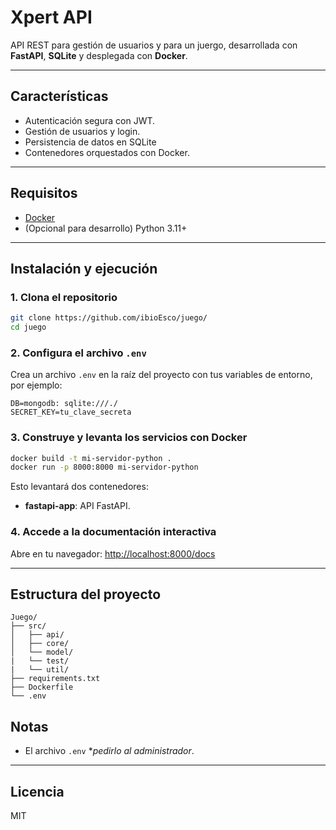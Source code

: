 # Xpert API

API REST para gestión de usuarios y para un juergo, desarrollada con **FastAPI**, **SQLite** y desplegada con **Docker**.

---

## Características

- Autenticación segura con JWT.
- Gestión de usuarios y login.
- Persistencia de datos en SQLite
- Contenedores orquestados con Docker.

---

## Requisitos

- [Docker](https://docs.docker.com/get-docker/)
- (Opcional para desarrollo) Python 3.11+

---

## Instalación y ejecución

### 1. Clona el repositorio

```bash
git clone https://github.com/ibioEsco/juego/
cd juego
```

### 2. Configura el archivo `.env`

Crea un archivo `.env` en la raíz del proyecto con tus variables de entorno, por ejemplo:

```
DB=mongodb: sqlite:///./
SECRET_KEY=tu_clave_secreta
```

### 3. Construye y levanta los servicios con Docker

```bash
docker build -t mi-servidor-python .
docker run -p 8000:8000 mi-servidor-python
```

Esto levantará dos contenedores:
- **fastapi-app**: API FastAPI.

### 4. Accede a la documentación interactiva

Abre en tu navegador: [http://localhost:8000/docs](http://localhost:8000/docs)

---

## Estructura del proyecto

```
Juego/
├── src/
│   ├── api/
│   ├── core/
│   └── model/
|   └── test/
|   └── util/
├── requirements.txt
├── Dockerfile
└── .env
```




## Notas

- El archivo `.env` **pedirlo al administrador*.


---

## Licencia

MIT
